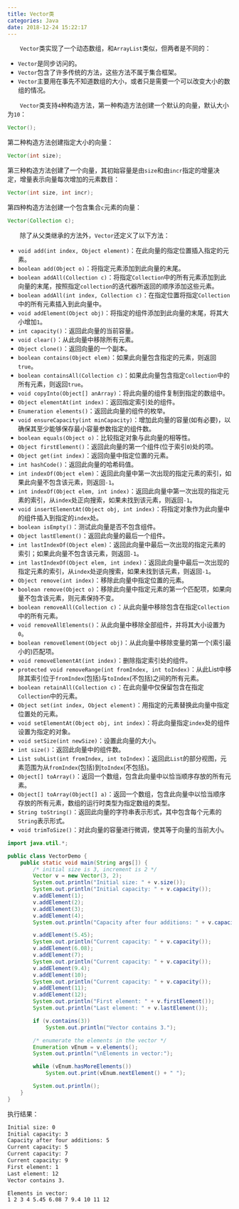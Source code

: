 ```yaml
---
title: Vector类
categories: Java
date: 2018-12-24 15:22:17
---
```

&emsp;&emsp;`Vector`类实现了一个动态数组，和`ArrayList`类似，但两者是不同的：<!--more-->

- `Vector`是同步访问的。
- `Vector`包含了许多传统的方法，这些方法不属于集合框架。
- `Vector`主要用在事先不知道数组的大小，或者只是需要一个可以改变大小的数组的情况。

&emsp;&emsp;`Vector`类支持`4`种构造方法，第一种构造方法创建一个默认的向量，默认大小为`10`：

``` java
Vector();
```

第二种构造方法创建指定大小的向量：

``` java
Vector(int size);
```

第三种构造方法创建了一个向量，其初始容量是由`size`和由`incr`指定的增量决定，增量表示向量每次增加的元素数目：

``` java
Vector(int size, int incr);
```

第四种构造方法创建一个包含集合`c`元素的向量：

``` java
Vector(Collection c);
```

&emsp;&emsp;除了从父类继承的方法外，`Vector`还定义了以下方法：

- `void add(int index, Object element)`：在此向量的指定位置插入指定的元素。
- `boolean add(Object o)`：将指定元素添加到此向量的末尾。
- `boolean addAll(Collection c)`：将指定`Collection`中的所有元素添加到此向量的末尾，按照指定`collection`的迭代器所返回的顺序添加这些元素。
- `boolean addAll(int index, Collection c)`：在指定位置将指定`Collection`中的所有元素插入到此向量中。
- `void addElement(Object obj)`：将指定的组件添加到此向量的末尾，将其大小增加`1`。
- `int capacity()`：返回此向量的当前容量。
- `void clear()`：从此向量中移除所有元素。
- `Object clone()`：返回向量的一个副本。
- `boolean contains(Object elem)`：如果此向量包含指定的元素，则返回`true`。
- `boolean containsAll(Collection c)`：如果此向量包含指定`Collection`中的所有元素，则返回`true`。
- `void copyInto(Object[] anArray)`：将此向量的组件复制到指定的数组中。
- `Object elementAt(int index)`：返回指定索引处的组件。
- `Enumeration elements()`：返回此向量的组件的枚举。
- `void ensureCapacity(int minCapacity)`：增加此向量的容量(如有必要)，以确保其至少能够保存最小容量参数指定的组件数。
- `boolean equals(Object o)`：比较指定对象与此向量的相等性。
- `Object firstElement()`：返回此向量的第一个组件(位于索引`0`)处的项。
- `Object get(int index)`：返回向量中指定位置的元素。
- `int hashCode()`：返回此向量的哈希码值。
- `int indexOf(Object elem)`：返回此向量中第一次出现的指定元素的索引，如果此向量不包含该元素，则返回`-1`。
- `int indexOf(Object elem, int index)`：返回此向量中第一次出现的指定元素的索引，从`index`处正向搜索，如果未找到该元素，则返回`-1`。
- `void insertElementAt(Object obj, int index)`：将指定对象作为此向量中的组件插入到指定的`index`处。
- `boolean isEmpty()`：测试此向量是否不包含组件。
- `Object lastElement()`：返回此向量的最后一个组件。
- `int lastIndexOf(Object elem)`：返回此向量中最后一次出现的指定元素的索引；如果此向量不包含该元素，则返回`-1`。
- `int lastIndexOf(Object elem, int index)`：返回此向量中最后一次出现的指定元素的索引，从`index`处逆向搜索，如果未找到该元素，则返回`-1`。
- `Object remove(int index)`：移除此向量中指定位置的元素。
- `boolean remove(Object o)`：移除此向量中指定元素的第一个匹配项，如果向量不包含该元素，则元素保持不变。
- `boolean removeAll(Collection c)`：从此向量中移除包含在指定`Collection`中的所有元素。
- `void removeAllElements()`：从此向量中移除全部组件，并将其大小设置为`0`。
- `boolean removeElement(Object obj)`：从此向量中移除变量的第一个(索引最小的)匹配项。
- `void removeElementAt(int index)`：删除指定索引处的组件。
- `protected void removeRange(int fromIndex, int toIndex)`：从此List中移除其索引位于`fromIndex`(包括)与`toIndex`(不包括)之间的所有元素。
- `boolean retainAll(Collection c)`：在此向量中仅保留包含在指定`Collection`中的元素。
- `Object set(int index, Object element)`：用指定的元素替换此向量中指定位置处的元素。
- `void setElementAt(Object obj, int index)`：将此向量指定`index`处的组件设置为指定的对象。
- `void setSize(int newSize)`：设置此向量的大小。
- `int size()`：返回此向量中的组件数。
- `List subList(int fromIndex, int toIndex)`：返回此`List`的部分视图，元素范围为从`fromIndex`(包括)到`toIndex`(不包括)。
- `Object[] toArray()`：返回一个数组，包含此向量中以恰当顺序存放的所有元素。
- `Object[] toArray(Object[] a)`：返回一个数组，包含此向量中以恰当顺序存放的所有元素，数组的运行时类型为指定数组的类型。
- `String toString()`：返回此向量的字符串表示形式，其中包含每个元素的`String`表示形式。
- `void trimToSize()`：对此向量的容量进行微调，使其等于向量的当前大小。

``` java
import java.util.*;

public class VectorDemo {
    public static void main(String args[]) {
        /* initial size is 3, increment is 2 */
        Vector v = new Vector(3, 2);
        System.out.println("Initial size: " + v.size());
        System.out.println("Initial capacity: " + v.capacity());
        v.addElement(1);
        v.addElement(2);
        v.addElement(3);
        v.addElement(4);
        System.out.println("Capacity after four additions: " + v.capacity());

        v.addElement(5.45);
        System.out.println("Current capacity: " + v.capacity());
        v.addElement(6.08);
        v.addElement(7);
        System.out.println("Current capacity: " + v.capacity());
        v.addElement(9.4);
        v.addElement(10);
        System.out.println("Current capacity: " + v.capacity());
        v.addElement(11);
        v.addElement(12);
        System.out.println("First element: " + v.firstElement());
        System.out.println("Last element: " + v.lastElement());

        if (v.contains(3))
            System.out.println("Vector contains 3.");

        /* enumerate the elements in the vector */
        Enumeration vEnum = v.elements();
        System.out.println("\nElements in vector:");

        while (vEnum.hasMoreElements())
            System.out.print(vEnum.nextElement() + " ");

        System.out.println();
    }
}
```

执行结果：

``` bash
Initial size: 0
Initial capacity: 3
Capacity after four additions: 5
Current capacity: 5
Current capacity: 7
Current capacity: 9
First element: 1
Last element: 12
Vector contains 3.

Elements in vector:
1 2 3 4 5.45 6.08 7 9.4 10 11 12
```